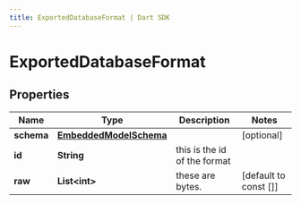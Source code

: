 ```yaml
---
title: ExportedDatabaseFormat | Dart SDK
---
```


# ExportedDatabaseFormat

## Properties
Name | Type | Description | Notes
------------ | ------------- | ------------- | -------------
**schema** | [**EmbeddedModelSchema**](EmbeddedModelSchema) |  | [optional] 
**id** | **String** | this is the id of the format | 
**raw** | **List\<int\>** | these are bytes. | [default to const []]


